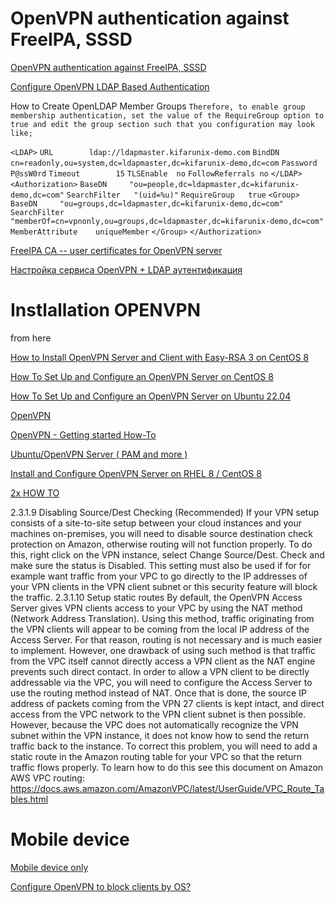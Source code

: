 # OpenVPN authentication against FreeIPA, SSSD

[OpenVPN authentication against FreeIPA, SSSD](https://forums.openvpn.net/viewtopic.php?t=23667)

[Configure OpenVPN LDAP Based Authentication](https://kifarunix.com/configure-openvpn-ldap-based-authentication/)

How to Create OpenLDAP Member Groups
`Therefore, to enable group membership authentication, set the value of the RequireGroup option to true and edit the group section such that you configuration may look like;`

`<LDAP>`
	`URL		ldap://ldapmaster.kifarunix-demo.com`
	`BindDN		cn=readonly,ou=system,dc=ldapmaster,dc=kifarunix-demo,dc=com`
	`Password	P@ssW0rd`
	`Timeout		15`
	`TLSEnable	no`
	`FollowReferrals no`
`</LDAP>`
`<Authorization>`
	`BaseDN		"ou=people,dc=ldapmaster,dc=kifarunix-demo,dc=com"`
	`SearchFilter	"(uid=%u)"`
	`RequireGroup	true`
	`<Group>`
		`BaseDN		"ou=groups,dc=ldapmaster,dc=kifarunix-demo,dc=com"`
		`SearchFilter	"memberOf=cn=vpnonly,ou=groups,dc=ldapmaster,dc=kifarunix-demo,dc=com"`
		`MemberAttribute	uniqueMember`
	`</Group>`
`</Authorization>`

[FreeIPA CA -- user certificates for OpenVPN server](https://forums.fedoraforum.org/showthread.php?321605-FreeIPA-CA-user-certificates-for-OpenVPN-server)

[Настройка сервиса OpenVPN + LDAP аутентификация](https://habr.com/ru/company/icl_services/blog/301554/)


# Instlallation OPENVPN

from here

[How to Install OpenVPN Server and Client with Easy-RSA 3 on CentOS 8](https://www.howtoforge.com/tutorial/how-to-install-openvpn-server-and-client-with-easy-rsa-3-on-centos-8/)

[How To Set Up and Configure an OpenVPN Server on CentOS 8](https://www.digitalocean.com/community/tutorials/how-to-configure-a-freeipa-client-on-ubuntu-16-04)

[How To Set Up and Configure an OpenVPN Server on Ubuntu 22.04](https://www.digitalocean.com/community/tutorials/how-to-set-up-and-configure-an-openvpn-server-on-ubuntu-22-04)

[OpenVPN](https://wiki.archlinux.org/title/OpenVPN)

[OpenVPN - Getting started How-To](https://community.openvpn.net/openvpn/wiki/GettingStartedwithOVPN)

[Ubuntu/OpenVPN Server ( PAM  and more )](https://charlesreid1.com/wiki/Ubuntu/OpenVPN_Server)

[Install and Configure OpenVPN Server on RHEL 8 / CentOS 8](https://computingforgeeks.com/install-and-configure-openvpn-server-on-rhel-centos-8/)

[2x HOW TO](https://openvpn.net/community-resources/how-to/)


2.3.1.9 Disabling Source/Dest Checking (Recommended)
If your VPN setup consists of a site-to-site setup between your cloud instances and your
machines on-premises, you will need to disable source destination check protection on Amazon,
otherwise routing will not function properly. To do this, right click on the VPN instance,
select Change Source/Dest. Check and make sure the status is Disabled. This setting must also
be used if for for example want traffic from your VPC to go directly to the IP addresses of your
VPN clients in the VPN client subnet or this security feature will block the traffic.
2.3.1.10 Setup static routes
By default, the OpenVPN Access Server gives VPN clients access to your VPC by using the
NAT method (Network Address Translation). Using this method, traffic originating from the
VPN clients will appear to be coming from the local IP address of the Access Server. For that
reason, routing is not necessary and is much easier to implement. However, one drawback of
using such method is that traffic from the VPC itself cannot directly access a VPN client as the
NAT engine prevents such direct contact. In order to allow a VPN client to be directly
addressable via the VPC, you will need to configure the Access Server to use the routing method
instead of NAT. Once that is done, the source IP address of packets coming from the VPN 
27
clients is kept intact, and direct access from the VPC network to the VPN client subnet is then
possible. However, because the VPC does not automatically recognize the VPN subnet within
the VPN instance, it does not know how to send the return traffic back to the instance. To correct
this problem, you will need to add a static route in the Amazon routing table for your VPC so
that the return traffic flows properly. To learn how to do this see this document on Amazon AWS
VPC routing:
https://docs.aws.amazon.com/AmazonVPC/latest/UserGuide/VPC_Route_Tables.html


# Mobile device

[Mobile device only](https://forums.openvpn.net/viewtopic.php?t=25460)

[Configure OpenVPN to block clients by OS?](https://serverfault.com/questions/834826/configure-openvpn-to-block-clients-by-os)

